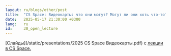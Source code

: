 ```yaml
---
layout: ru/blogs/other/post
title:  "CS Space: Видеокарты: что они могут? Могут ли они хоть что-то?"
date:   2025-05-17 21:30:00 +0300
lang:   ru
id:     30_open_lecture
---
```


[Слайды](/static/presentations/2025 CS Space Видеокарты.pdf) с [лекции в CS Space.](https://csspace.io/open-lecture/2025-gpu)
